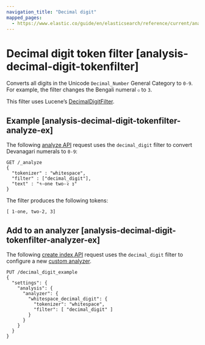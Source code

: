 ```yaml
---
navigation_title: "Decimal digit"
mapped_pages:
  - https://www.elastic.co/guide/en/elasticsearch/reference/current/analysis-decimal-digit-tokenfilter.html
---
```


# Decimal digit token filter [analysis-decimal-digit-tokenfilter]


Converts all digits in the Unicode `Decimal_Number` General Category to `0-9`. For example, the filter changes the Bengali numeral `৩` to `3`.

This filter uses Lucene’s [DecimalDigitFilter](https://lucene.apache.org/core/10_0_0/analysis/common/org/apache/lucene/analysis/core/DecimalDigitFilter.html).

## Example [analysis-decimal-digit-tokenfilter-analyze-ex]

The following [analyze API](https://www.elastic.co/docs/api/doc/elasticsearch/operation/operation-indices-analyze) request uses the `decimal_digit` filter to convert Devanagari numerals to `0-9`:

```console
GET /_analyze
{
  "tokenizer" : "whitespace",
  "filter" : ["decimal_digit"],
  "text" : "१-one two-२ ३"
}
```

The filter produces the following tokens:

```text
[ 1-one, two-2, 3]
```


## Add to an analyzer [analysis-decimal-digit-tokenfilter-analyzer-ex]

The following [create index API](https://www.elastic.co/docs/api/doc/elasticsearch/operation/operation-indices-create) request uses the `decimal_digit` filter to configure a new [custom analyzer](docs-content://manage-data/data-store/text-analysis/create-custom-analyzer.md).

```console
PUT /decimal_digit_example
{
  "settings": {
    "analysis": {
      "analyzer": {
        "whitespace_decimal_digit": {
          "tokenizer": "whitespace",
          "filter": [ "decimal_digit" ]
        }
      }
    }
  }
}
```


